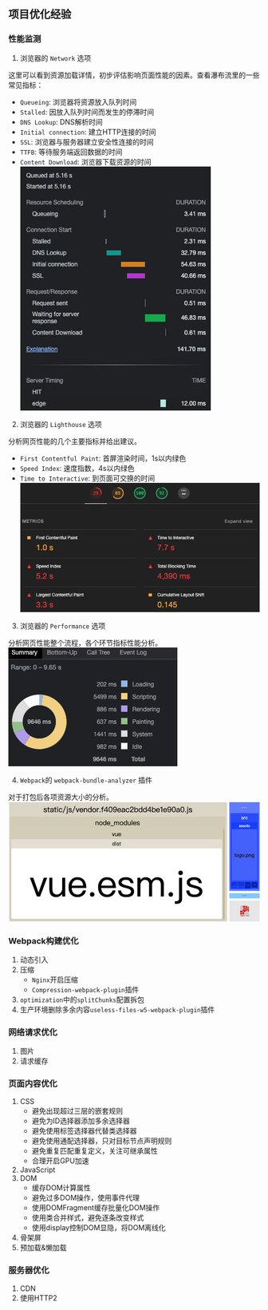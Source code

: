 ## 项目优化经验

### 性能监测
1. 浏览器的 `Network` 选项

这里可以看到资源加载详情，初步评估影响页面性能的因素。查看瀑布流里的一些常见指标：
   - `Queueing`: 浏览器将资源放入队列时间
   - `Stalled`: 因放入队列时间而发生的停滞时间
   - `DNS Lookup`: DNS解析时间
   - `Initial connection`:  建立HTTP连接的时间
   - `SSL`: 浏览器与服务器建立安全性连接的时间
   - `TTFB`: 等待服务端返回数据的时间
   - `Content Download`:  浏览器下载资源的时间
![project](./assets/project1.png)

2. 浏览器的 `Lighthouse` 选项

分析网页性能的几个主要指标并给出建议。
   - `First Contentful Paint`: 首屏渲染时间，1s以内绿色
   - `Speed Index`: 速度指数，4s以内绿色
   - `Time to Interactive`: 到页面可交换的时间
![project](./assets/project2.png)

3. 浏览器的 `Performance` 选项

分析网页性能整个流程，各个环节指标性能分析。
![project](./assets/project3.png)

4. `Webpack`的 `webpack-bundle-analyzer` 插件

对于打包后各项资源大小的分析。
![project](./assets/project4.png)

### Webpack构建优化
1. 动态引入
2. 压缩
   - `Nginx`开启压缩
   - `Compression-webpack-plugin`插件
3. `optimization`中的`splitChunks`配置拆包
4. 生产环境删除多余内容`useless-files-w5-webpack-plugin`插件

### 网络请求优化
1. 图片
2. 请求缓存

### 页面内容优化
1. CSS
   - 避免出现超过三层的嵌套规则
   - 避免为ID选择器添加多余选择器
   - 避免使用标签选择器代替类选择器
   - 避免使用通配选择器，只对目标节点声明规则
   - 避免重复匹配重复定义，关注可继承属性
   - 合理开启GPU加速
2. JavaScript
3. DOM
   - 缓存DOM计算属性
   - 避免过多DOM操作，使用事件代理
   - 使用DOMFragment缓存批量化DOM操作
   - 使用类合并样式，避免逐条改变样式
   - 使用display控制DOM显隐，将DOM离线化
4. 骨架屏
5. 预加载&懒加载


### 服务器优化
1. CDN
2. 使用HTTP2